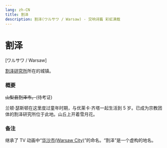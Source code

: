```yaml
---
lang: zh-CN
title: 割泽
description: 割泽(ワルサワ / Warsaw) - 交响诗篇 彩虹满载
---
```


# 割泽

[ワルサワ / Warsaw]

[割泽研究所](./Warsaw_lab.md)所在的城镇。

### 概要

~~山梨县割泽市。~~(待考证)

兰顿·瑟斯顿在这里度过童年时期，与优莱卡·齐塔一起生活到 5 岁。已成为宗教团体的割泽研究所位于此地。山丘上开着雪月花。

### 备注

继承了 TV 动画中“[华沙市(Warsaw City)](/PROJECT_EUREKA/Anime/Psalms_of_Planets/settings/Warsaw_City.md)”的命名。“割泽”是一个虚构的地名。
